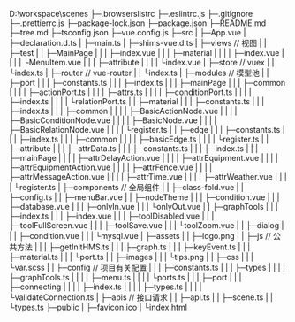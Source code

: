 D:\workspace\scenes
├─.browserslistrc
├─.eslintrc.js
├─.gitignore
├─.prettierrc.js
├─package-lock.json
├─package.json
├─README.md
├─tree.md
├─tsconfig.json
├─vue.config.js
├─src
|  ├─App.vue
|  ├─declaration.d.ts
|  ├─main.ts
|  ├─shims-vue.d.ts
|  ├─views  // 视图
|  |   ├─test
|  |   ├─MainPage
|  |   |    ├─index.vue
|  |   |    ├─material
|  |   |    |    ├─index.vue
|  |   |    |    └MenuItem.vue
|  |   |    ├─attribute
|  |   |    |     └index.vue
|  ├─store  // vuex
|  |   └index.ts
|  ├─router // vue-router
|  |   └index.ts
|  ├─modules  // 模型池
|  |    ├─port
|  |    |  ├─constants.ts
|  |    |  ├─index.ts
|  |    |  ├─mainPage
|  |    |  ├─common
|  |    |  |   ├─actionPort.ts
|  |    |  |   ├─attrs.ts
|  |    |  |   ├─conditionPort.ts
|  |    |  |   ├─index.ts
|  |    |  |   └relationPort.ts
|  |    ├─material
|  |    |    ├─constants.ts
|  |    |    ├─index.ts
|  |    |    ├─common
|  |    |    |   ├─BasicActionNode.vue
|  |    |    |   ├─BasicConditionNode.vue
|  |    |    |   ├─BasicNode.vue
|  |    |    |   ├─BasicRelationNode.vue
|  |    |    |   └register.ts
|  |    ├─edge
|  |    |  ├─constants.ts
|  |    |  ├─index.ts
|  |    |  ├─common
|  |    |  |   ├─basicEdge.ts
|  |    |  |   └register.ts
|  |    ├─attribute
|  |    |     ├─attrData.ts
|  |    |     ├─constants.ts
|  |    |     ├─index.ts
|  |    |     ├─mainPage
|  |    |     |    ├─attrDelayAction.vue
|  |    |     |    ├─attrEquipment.vue
|  |    |     |    ├─attrEquipmentAction.vue
|  |    |     |    ├─attrFence.vue
|  |    |     |    ├─attrMessageAction.vue
|  |    |     |    ├─attrTime.vue
|  |    |     |    ├─attrWeather.vue
|  |    |     |    └register.ts
|  ├─components // 全局组件
|  |     ├─class-fold.vue
|  |     ├─config.ts
|  |     ├─menuBar.vue
|  |     ├─nodeTheme
|  |     |     ├─condition.vue
|  |     |     ├─database.vue
|  |     |     ├─onlyIn.vue
|  |     |     └onlyOut.vue
|  |     ├─graphTools
|  |     |     ├─index.ts
|  |     |     ├─index.vue
|  |     |     ├─toolDisabled.vue
|  |     |     ├─toolFullScreen.vue
|  |     |     ├─toolSave.vue
|  |     |     └toolZoom.vue
|  |     ├─dialog
|  |     |   ├─condition.vue
|  |     |   └mysql.vue
|  ├─assets
|  |   ├─logo.png
|  |   ├─js // 公共方法
|  |   | ├─getInitHMS.ts
|  |   | ├─graph.ts
|  |   | ├─keyEvent.ts
|  |   | ├─material.ts
|  |   | └port.ts
|  |   ├─images
|  |   |   └tips.png
|  |   ├─css
|  |   |  └var.scss
|  |   ├─config // 项目有关配置
|  |   |   ├─constants.ts
|  |   |   ├─types
|  |   |   |   ├─graphTools.ts
|  |   |   |   ├─menu.ts
|  |   |   |   └ports.ts
|  |   |   ├─port
|  |   |   ├─connecting
|  |   |   |     ├─index.ts
|  |   |   |     ├─types.ts
|  |   |   |     └validateConnection.ts
|  ├─apis // 接口请求
|  |  ├─api.ts
|  |  ├─scene.ts
|  |  └types.ts
├─public
|   ├─favicon.ico
|   └index.html